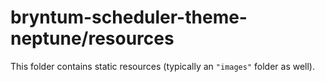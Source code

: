 # bryntum-scheduler-theme-neptune/resources

This folder contains static resources (typically an `"images"` folder as well).